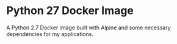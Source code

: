 # Python 27 Docker Image

A Python 2.7 Docker image built with Alpine and some necessary dependencies for my applications.
